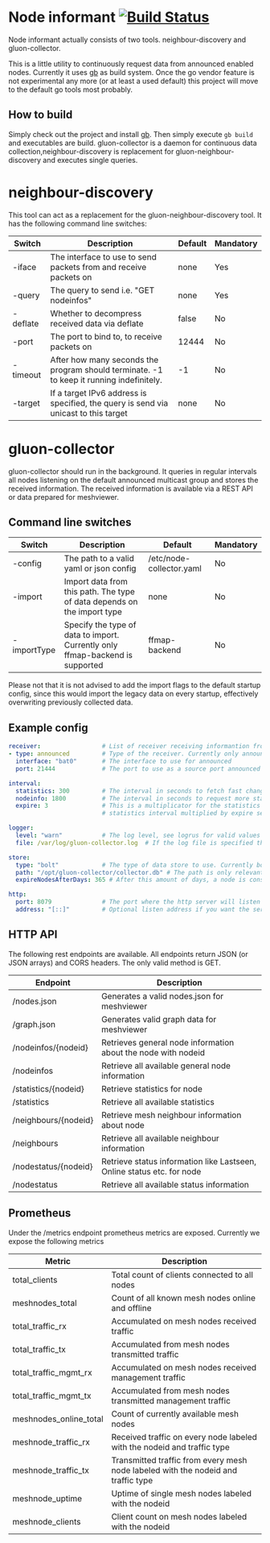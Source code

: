 # Node informant [![Build Status](https://travis-ci.org/ffdo/node-informant.svg?branch=master)](https://travis-ci.org/ffdo/node-informant)

Node informant actually consists of two tools. neighbour-discovery and gluon-collector.

This is a little utility to continuously request data from announced enabled
nodes. Currently it uses [gb](http://getgb.io/) as build system. Once the go
vendor feature is not experimental any more (or at least a used default) this
project will move to the default go tools most probably.

## How to build
Simply check out the project and install [gb](http://getgb.io/). Then simply
execute `gb build` and executables are build. gluon-collector is a daemon for
continuous data collection,neighbour-discovery is replacement for
gluon-neighbour-discovery and executes single queries.

# neighbour-discovery

This tool can act as a replacement for the gluon-neighbour-discovery tool. It has
the following command line switches:

Switch | Description | Default | Mandatory
------ | ----------- | ------- | ---------
-iface | The interface to use to send packets from and receive packets on | none | Yes
-query | The query to send i.e. "GET nodeinfos" | none | Yes
-deflate | Whether to decompress received data via deflate | false | No
-port | The port to bind to, to receive packets on | 12444 | No
-timeout | After how many seconds the program should terminate. -1 to keep it running indefinitely. | -1 | No
-target | If a target IPv6 address is specified, the query is send via unicast to this target | none | No

# gluon-collector

gluon-collector should run in the background. It queries in regular intervals all nodes
listening on the default announced multicast group and stores the received information.
The received information is available via a REST API or data prepared for meshviewer.

## Command line switches

Switch | Description | Default | Mandatory
------ | ----------- | ------- | ---------
-config | The path to a valid yaml or json config | /etc/node-collector.yaml | No
-import | Import data from this path. The type of data depends on the import type | none | No
-importType | Specify the type of data to import. Currently only ffmap-backend is supported | ffmap-backend | No

Please not that it is not advised to add the import flags to the default startup config,
since this would import the legacy data on every startup, effectively overwriting previously
collected data.

## Example config

```yaml
receiver:                 # List of receiver receiving informantion from nodes.     
- type: announced         # Type of the receiver. Currently only announced is supported
  interface: "bat0"       # The interface to use for announced
  port: 21444             # The port to use as a source port announced requests and to listen for responses on

interval:
  statistics: 300         # The interval in seconds to fetch fast changing data like statistics and neighbours
  nodeinfo: 1800          # The interval in seconds to request more static data and discover new nodes
  expire: 3               # This is a multiplicator for the statistics interval. A node is considered offline if
                          # statistics interval multiplied by expire seconds have passed since the last response

logger:     
  level: "warn"           # The log level, see logrus for valid values
  file: /var/log/gluon-collector.log  # If the log file is specified the log is written there. If not everything is send to stdout.

store:
  type: "bolt"            # The type of data store to use. Currently bolt (persistend) and memory (non persistend) are supported
  path: "/opt/gluon-collector/collector.db" # The path is only relevant for bolt store. Where to store the database?
  expireNodesAfterDays: 365 # After this amount of days, a node is considered gone and is deleted from the database

http:             
  port: 8079              # The port where the http server will listen on.
  address: "[::]"         # Optional listen address if you want the server to listen only on a specific interface
```

## HTTP API

The following rest endpoints are available. All endpoints return JSON (or JSON arrays)
and CORS headers. The only valid method is GET.

Endpoint | Description
-------- | -----------
/nodes.json | Generates a valid nodes.json for meshviewer
/graph.json | Generates valid graph data for meshviewer
/nodeinfos/{nodeid} | Retrieves general node information about the node with nodeid
/nodeinfos | Retrieve all available general node information
/statistics/{nodeid} | Retrieve statistics for node
/statistics | Retrieve all available statistics
/neighbours/{nodeid} | Retrieve mesh neighbour information about node
/neighbours | Retrieve all available neighbour information
/nodestatus/{nodeid} | Retrieve status information like Lastseen, Online status etc. for node
/nodestatus | Retrieve all available status information

## Prometheus

Under the /metrics endpoint prometheus metrics are exposed. Currently we expose the
following metrics

Metric | Description
------ | -----------
total_clients | Total count of clients connected to all nodes
meshnodes_total | Count of all known mesh nodes online and offline
total_traffic_rx | Accumulated on mesh nodes received traffic
total_traffic_tx | Accumulated from mesh nodes transmitted traffic
total_traffic_mgmt_rx | Accumulated on mesh nodes received management traffic
total_traffic_mgmt_tx | Accumulated from mesh nodes transmitted management traffic
meshnodes_online_total | Count of currently available mesh nodes
meshnode_traffic_rx | Received traffic on every node labeled with the nodeid and traffic type
meshnode_traffic_tx | Transmitted traffic from every mesh node labeled with the nodeid and traffic type
meshnode_uptime | Uptime of single mesh nodes labeled with the nodeid
meshnode_clients | Client count on mesh nodes labeled with the nodeid
